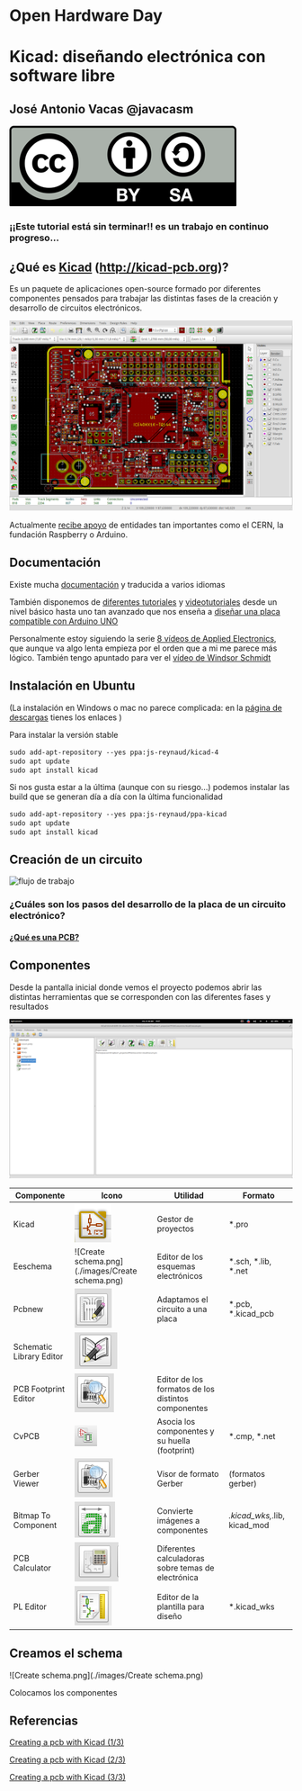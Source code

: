 # Open Hardware Day

#  Kicad: diseñando electrónica con software libre

## José Antonio Vacas @javacasm

![Licencia CC](./images/Licencia_CC.png)

### ¡¡Este tutorial está sin terminar!! es un trabajo en continuo progreso...

## ¿Qué es [Kicad](http://kicad-pcb.org) (http://kicad-pcb.org)?

Es un paquete de aplicaciones open-source formado por diferentes componentes pensados para trabajar las distintas fases de la creación y desarrollo de circuitos electrónicos.


![Alhambra en kicad](./images/Alhambra_kicad.png)

Actualmente [recibe apoyo](http://kicad-pcb.org/about/kicad/) de entidades tan importantes como el CERN, la fundación Raspberry o Arduino.

## Documentación

Existe mucha [documentación](http://kicad-pcb.org/help/documentation/) y traducida a varios idiomas

También disponemos de [diferentes tutoriales](http://kicad-pcb.org/help/tutorials/) y [videotutoriales](http://kicad-pcb.org/help/tutorials/#_video_tutorials) desde un nivel básico hasta uno tan avanzado que nos enseña a [diseñar una placa compatible con Arduino UNO](https://www.youtube.com/user/XploreLabz/videos)



Personalmente estoy siguiendo la serie [8 vídeos de Applied Electronics](https://www.youtube.com/playlist?list=PLasv3NGTWxRtv5-lh-6zYzKbRS5hVgy1C), que aunque va algo lenta empieza por el orden que a mi me parece más lógico. También tengo apuntado para ver el [vídeo de Windsor Schmidt](https://www.youtube.com/watch?v=zK3rDhJqMu0)

## Instalación en Ubuntu

(La instalación en Windows o mac no parece complicada: en la [página de descargas](http://kicad-pcb.org/download/) tienes los enlaces )

Para instalar la versión stable

    sudo add-apt-repository --yes ppa:js-reynaud/kicad-4
    sudo apt update
    sudo apt install kicad

Si nos gusta estar a la última (aunque con su riesgo...) podemos instalar las build que se generan día a día con la última funcionalidad

    sudo add-apt-repository --yes ppa:js-reynaud/ppa-kicad
    sudo apt update
    sudo apt install kicad


## Creación de un circuito

![flujo de trabajo](http://docs.kicad-pcb.org/4.0.6/es/images/es/kicad_flowchart.png)

### ¿Cuáles son los pasos del desarrollo de la placa de un circuito electrónico?

#### [¿Qué es una PCB?](./PCBs.md)

## Componentes

Desde la pantalla inicial donde vemos el proyecto podemos abrir las distintas herramientas que se corresponden con las diferentes fases y resultados

![Pantalla inicial de Kicad](./images/PantallaInicialKicad.png)

|Componente|Icono|Utilidad|Formato|
|---|---|---|---|
|Kicad | ![Kicad](./images/kicad.png)|Gestor de proyectos| *.pro|
|Eeschema|![Create schema.png](./images/Create schema.png)| Editor de los esquemas electrónicos |*.sch, *.lib, *.net|
|Pcbnew| ![PcbNew](./images/PCBNew.png)|Adaptamos el circuito a una placa|*.pcb, *.kicad_pcb|
|Schematic Library Editor| ![Schematic Library Editor](images/SchematicLibraryEditor.png)||
|PCB Footprint Editor| ![PCB Footprint Editor](./images/PCBFootprintEditor.png)|Editor de los formatos de los distintos componentes|
|CvPCB |![CvPCB](./images/CVPCB.png)|Asocia los componentes y su huella (footprint)|*.cmp, *.net|
|Gerber Viewer| ![Gerber Viewer](./images/GerberViewer.png)|Visor de formato Gerber|(formatos gerber)|
|Bitmap To Component|![Bitmap 2 Component](./images/Bitmap2Component.png)|Convierte imágenes a componentes|*.kicad_wks,*.lib, kicad_mod|
|PCB Calculator| ![PCB Calculator](./images/PCBCalculator.png)|Diferentes calculadoras sobre temas de electrónica||
|PL Editor| ![PL Editor](./images/PLEditor.png)|Editor de la plantilla para diseño|*.kicad_wks|

## Creamos el schema

![Create schema.png](./images/Create schema.png)

  Colocamos los componentes


## Referencias

[Creating a pcb with Kicad (1/3)](https://hackaday.com/2016/11/17/creating-a-pcb-in-everything-kicad-part-1)

[Creating a pcb with Kicad (2/3)](http://hackaday.com/2016/12/09/creating-a-pcb-in-everything-kicad-part-2/)

[Creating a pcb with Kicad (3/3)](http://hackaday.com/2016/12/23/creating-a-pcb-in-everything-kicad-part-3/)
